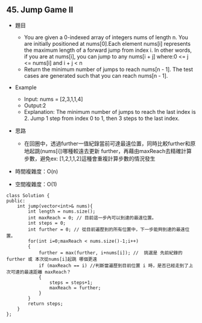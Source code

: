 ## 45. Jump Game II

- 題目
    - You are given a 0-indexed array of integers nums of length n. You are initially positioned at nums[0].Each element nums[i] represents the maximum length of a forward jump from index i. In other words, if you are at nums[i], you can jump to any nums[i + j] where:0 <= j <= nums[i] and i + j < n
    - Return the minimum number of jumps to reach nums[n - 1]. The test cases are generated such that you can reach nums[n - 1].

- Example
    - Input: nums = [2,3,1,1,4]
    - Output:2
    - Explanation: The minimum number of jumps to reach the last index is 2. Jump 1 step from index 0 to 1, then 3 steps to the last index.

- 思路
    - 在回圈中，透過further一值紀錄當前可達最遠位置，同時比較further和原地起跳(nums[i])哪種較遠去更新 further，再藉由maxReach去精確計算步數，避免ex: [1,2,1,1,2]這種會重複計算步數的情況發生
- 時間複雜度：O(n)
- 空間複雜度：O(1)

```
class Solution {
public:
    int jump(vector<int>& nums){
        int length = nums.size();
        int maxReach = 0; // 目前這一步內可以到達的最遠位置。
        int steps = 0;
        int further = 0; // 從目前遍歷到的所有位置中，下一步能夠到達的最遠位置。
        for(int i=0;maxReach < nums.size()-1;i++)
        {
            further = max(further, i+nums[i]); //  挑選是 先前紀錄的further 或 本次從nums[i]起跳 哪個更遠
            if (maxReach == i) //判斷當遍歷到目前位置 i 時，是否已經走到了上次可達的最遠距離 maxReach？
            {
                steps = steps+1;
                maxReach = further; 
            }
        }
        return steps;
    }
};
```
